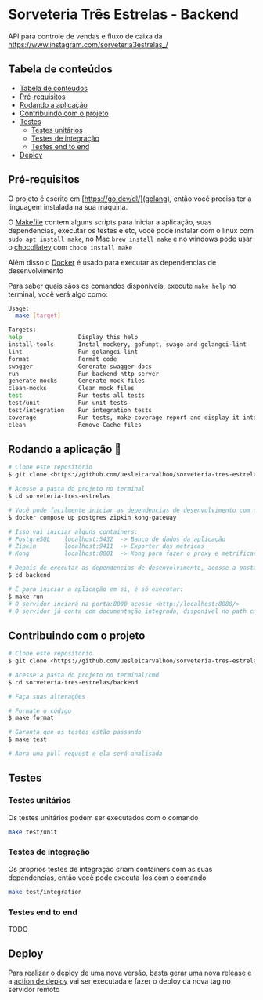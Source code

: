 # Sorveteria Três Estrelas - Backend

API para controle de vendas e fluxo de caixa da <https://www.instagram.com/sorveteria3estrelas_/>

## Tabela de conteúdos

- [Tabela de conteúdos](#tabela-de-conteúdos)
- [Pré-requisitos](#pré-requisitos)
- [Rodando a aplicação](#rodando-a-aplicação-)
- [Contribuindo com o projeto](#contribuindo-com-o-projeto)
- [Testes](#testes)
  - [Testes unitários](#testes-unitários)
  - [Testes de integração](#testes-de-integração)
  - [Testes end to end](#testes-end-to-end)
- [Deploy](#deploy)

## Pré-requisitos

O projeto é escrito em [https://go.dev/dl/](golang), então você precisa ter a linguagem instalada na sua máquina.

O [Makefile](https://www.gnu.org/software/make/) contem alguns scripts para iniciar a aplicação, suas dependencias, executar os testes e etc, você pode instalar com o linux com `sudo apt install make`, no Mac `brew install make` e no windows pode usar o [chocollatey](https://chocolatey.org/) com `choco install make`

Além disso o [Docker](https://www.docker.com/) é usado para executar as dependencias de desenvolvimento

Para saber quais sãos os comandos disponíveis, execute `make help` no terminal, você verá algo como:

```bash
Usage:
  make [target]

Targets:
help                Display this help
install-tools       Instal mockery, gofumpt, swago and golangci-lint
lint                Run golangci-lint
format              Format code
swagger             Generate swagger docs
run                 Run backend http server
generate-mocks      Generate mock files
clean-mocks         Clean mock files
test                Run tests all tests
test/unit           Run unit tests
test/integration    Run integration tests
coverage            Run tests, make coverage report and display it into browser
clean               Remove Cache files
```

## Rodando a aplicação 🎲

```bash
# Clone este repositório
$ git clone <https://github.com/uesleicarvalhoo/sorveteria-tres-estrelas>

# Acesse a pasta do projeto no terminal
$ cd sorveteria-tres-estrelas

# Você pode facilmente iniciar as dependencias de desenvolvimento com o comando
$ docker compose up postgres zipkin kong-gateway

# Isso vai iniciar alguns containers:
# PostgreSQL    localhost:5432  -> Banco de dados da aplicação
# Zipkin        localhost:9411  -> Exporter das métricas
# Kong          localhost:8001  -> Kong para fazer o proxy e metrificar a aplicação

# Depois de executar as dependencias de desenvolvimento, acesse a pasta onde está o backend
$ cd backend

# E para iniciar a aplicação em si, é só executar:
$ make run
# O servidor inciará na porta:8000 acesse <http://localhost:8080/>
# O servidor já conta com documentação integrada, disponível no path cmd/api/fiber/docs/swagger/index.html
```

## Contribuindo com o projeto

```bash
# Clone este repositório
$ git clone <https://github.com/uesleicarvalhoo/sorveteria-tres-estrelas>

# Acesse a pasta do projeto no terminal/cmd
$ cd sorveteria-tres-estrelas/backend

# Faça suas alterações

# Formate o código
$ make format

# Garanta que os testes estão passando
$ make test

# Abra uma pull request e ela será analisada
```

## Testes

### Testes unitários

Os testes unitários podem ser executados com o comando

```bash
make test/unit
```

### Testes de integração

Os proprios testes de integração criam containers com as suas dependencias, então você pode executa-los com o comando

```bash
make test/integration
```

### Testes end to end

TODO

## Deploy

Para realizar o deploy de uma nova versão, basta gerar uma nova release e a [action de deploy](https://github.com/uesleicarvalhoo/sorveteria-tres-estrelas/actions/workflows/release.yml) vai ser executada e fazer o deploy da nova tag no servidor remoto
